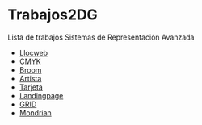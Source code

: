 # Trabajos2DG
Lista de trabajos Sistemas de Representación Avanzada
* [Llocweb](https://martaalfonsopozo.github.io/llocweb/)
* [CMYK](https://martaalfonsopozo.github.io/CMYK/)
* [Broom](https://martaalfonsopozo.github.io/broom/)
* [Artista](https://martaalfonsopozo.github.io/Artista/)
* [Tarjeta](https://martaalfonsopozo.github.io/Tarjetas/)
* [Landingpage]()
* [GRID](https://martaalfonsopozo.github.io/GRID/) 
* [Mondrian](https://martaalfonsopozo.github.io/Mondrian/) 
